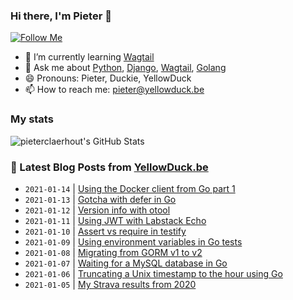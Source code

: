 ### Hi there, I'm Pieter 👋  
[![Follow Me](https://img.shields.io/github/followers/pieterclaerhout?label=Follow&style=social)](https://github.com/pieterclaerhout)

- 🌱 I’m currently learning [Wagtail](https://wagtail.io)
- 💬 Ask me about [Python](https://www.python.org), [Django](https://www.djangoproject.com), [Wagtail](https://wagtail.io), [Golang](https://golang.org)
- 😄 Pronouns: Pieter, Duckie, YellowDuck
- 📫 How to reach me: pieter@yellowduck.be

### My stats

![pieterclaerhout's GitHub Stats](https://github-readme-stats.vercel.app/api?username=pieterclaerhout&show_icons=true&count_private=true&line_height=40)

### 📩 Latest Blog Posts from [YellowDuck.be](https://www.yellowduck.be/)
<!-- BLOG-POST-LIST:START -->
- `2021-01-14` | [Using the Docker client from Go part 1](https://www.yellowduck.be/using-the-docker-client-from-go-part-1?utm_source=Using+the+Docker+client+from+Go+part+1&utm_medium=RSS&utm_campaign=RSS+Reader)  
- `2021-01-13` | [Gotcha with defer in Go](https://www.yellowduck.be/gotcha-with-defer-in-go?utm_source=Gotcha+with+defer+in+Go&utm_medium=RSS&utm_campaign=RSS+Reader)  
- `2021-01-12` | [Version info with otool](https://www.yellowduck.be/version-info-with-otool?utm_source=Version+info+with+otool&utm_medium=RSS&utm_campaign=RSS+Reader)  
- `2021-01-11` | [Using JWT with Labstack Echo](https://www.yellowduck.be/using-jwt-with-labstack-echo?utm_source=Using+JWT+with+Labstack+Echo&utm_medium=RSS&utm_campaign=RSS+Reader)  
- `2021-01-10` | [Assert vs require in testify](https://www.yellowduck.be/assert-vs-require-in-testify?utm_source=Assert+vs+require+in+testify&utm_medium=RSS&utm_campaign=RSS+Reader)  
- `2021-01-09` | [Using environment variables in Go tests](https://www.yellowduck.be/using-environment-variables-in-go-tests?utm_source=Using+environment+variables+in+Go+tests&utm_medium=RSS&utm_campaign=RSS+Reader)  
- `2021-01-08` | [Migrating from GORM v1 to v2](https://www.yellowduck.be/migrating-from-gorm-v1-to-v2?utm_source=Migrating+from+GORM+v1+to+v2&utm_medium=RSS&utm_campaign=RSS+Reader)  
- `2021-01-07` | [Waiting for a MySQL database in Go](https://www.yellowduck.be/waiting-for-a-mysql-database-in-go?utm_source=Waiting+for+a+MySQL+database+in+Go&utm_medium=RSS&utm_campaign=RSS+Reader)  
- `2021-01-06` | [Truncating a Unix timestamp to the hour using Go](https://www.yellowduck.be/truncating-a-unix-timestamp-to-the-hour-using-go?utm_source=Truncating+a+Unix+timestamp+to+the+hour+using+Go&utm_medium=RSS&utm_campaign=RSS+Reader)  
- `2021-01-05` | [My Strava results from 2020](https://www.yellowduck.be/my-strava-results-from-2020?utm_source=My+Strava+results+from+2020&utm_medium=RSS&utm_campaign=RSS+Reader)  

<!-- BLOG-POST-LIST:END -->
